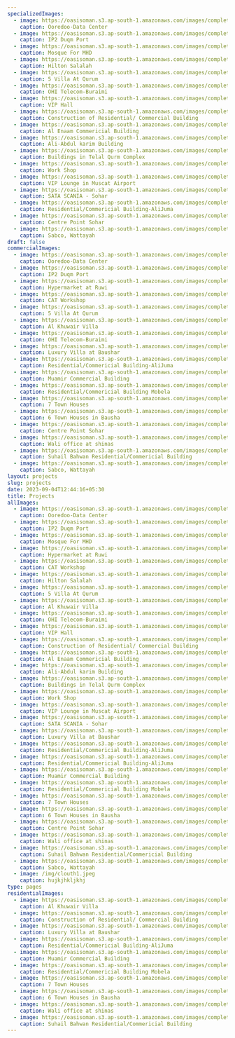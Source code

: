 ```yaml
---
specializedImages:
  - image: https://oasisoman.s3.ap-south-1.amazonaws.com/images/completed1.jpg
    caption: Ooredoo-Data Center
  - image: https://oasisoman.s3.ap-south-1.amazonaws.com/images/completed2.jpg
    caption: IP2 Duqm Port
  - image: https://oasisoman.s3.ap-south-1.amazonaws.com/images/completed3.jpeg
    caption: Mosque For MHD
  - image: https://oasisoman.s3.ap-south-1.amazonaws.com/images/completed6.jpg
    caption: Hilton Salalah
  - image: https://oasisoman.s3.ap-south-1.amazonaws.com/images/completed7.jpg
    caption: 5 Villa At Qurum
  - image: https://oasisoman.s3.ap-south-1.amazonaws.com/images/completed9.jpg
    caption: OHI Telecom-Buraimi
  - image: https://oasisoman.s3.ap-south-1.amazonaws.com/images/completed10.jpg
    caption: VIP Hall
  - image: https://oasisoman.s3.ap-south-1.amazonaws.com/images/completed11.jpg
    caption: Construction of Residential/ Commercial Building
  - image: https://oasisoman.s3.ap-south-1.amazonaws.com/images/completed12.jpg
    caption: Al Enaam Commericial Building
  - image: https://oasisoman.s3.ap-south-1.amazonaws.com/images/completed13.jpg
    caption: Ali-Abdul karim Building
  - image: https://oasisoman.s3.ap-south-1.amazonaws.com/images/completed14.jpg
    caption: Buildings in Telal Qurm Complex
  - image: https://oasisoman.s3.ap-south-1.amazonaws.com/images/completed15.jpg
    caption: Work Shop
  - image: https://oasisoman.s3.ap-south-1.amazonaws.com/images/completed16.jpg
    caption: VIP Lounge in Muscat Airport
  - image: https://oasisoman.s3.ap-south-1.amazonaws.com/images/completed17.jpg
    caption: SATA SCANIA - Sohar
  - image: https://oasisoman.s3.ap-south-1.amazonaws.com/images/completed20.jpg
    caption: Residential/Commericial Building-AliJuma
  - image: https://oasisoman.s3.ap-south-1.amazonaws.com/images/completed26.jpg
    caption: Centre Point Sohar
  - image: https://oasisoman.s3.ap-south-1.amazonaws.com/images/completed29.jpg
    caption: Sabco, Wattayah
draft: false
commercialImages:
  - image: https://oasisoman.s3.ap-south-1.amazonaws.com/images/completed1.jpg
    caption: Ooredoo-Data Center
  - image: https://oasisoman.s3.ap-south-1.amazonaws.com/images/completed2.jpg
    caption: IP2 Duqm Port
  - image: https://oasisoman.s3.ap-south-1.amazonaws.com/images/completed4.jpg
    caption: Hypermarket at Ruwi
  - image: https://oasisoman.s3.ap-south-1.amazonaws.com/images/completed5.jpg
    caption: CAT Workshop
  - image: https://oasisoman.s3.ap-south-1.amazonaws.com/images/completed7.jpg
    caption: 5 Villa At Qurum
  - image: https://oasisoman.s3.ap-south-1.amazonaws.com/images/completed8.jpg
    caption: Al Khuwair Villa
  - image: https://oasisoman.s3.ap-south-1.amazonaws.com/images/completed9.jpg
    caption: OHI Telecom-Buraimi
  - image: https://oasisoman.s3.ap-south-1.amazonaws.com/images/completed19.png
    caption: Luxury Villa at Baushar
  - image: https://oasisoman.s3.ap-south-1.amazonaws.com/images/completed20.jpg
    caption: Residential/Commericial Building-AliJuma
  - image: https://oasisoman.s3.ap-south-1.amazonaws.com/images/completed21.png
    caption: Muamir Commercial Building
  - image: https://oasisoman.s3.ap-south-1.amazonaws.com/images/completed23.jpg
    caption: Residential/Commericial Building Mobela
  - image: https://oasisoman.s3.ap-south-1.amazonaws.com/images/completed24.jpg
    caption: 7 Town Houses
  - image: https://oasisoman.s3.ap-south-1.amazonaws.com/images/completed25.jpg
    caption: 6 Town Houses in Bausha
  - image: https://oasisoman.s3.ap-south-1.amazonaws.com/images/completed26.jpg
    caption: Centre Point Sohar
  - image: https://oasisoman.s3.ap-south-1.amazonaws.com/images/completed27.jpg
    caption: Wali office at shinas
  - image: https://oasisoman.s3.ap-south-1.amazonaws.com/images/completed28.jpeg
    caption: Suhail Bahwan Residential/Commericial Building
  - image: https://oasisoman.s3.ap-south-1.amazonaws.com/images/completed29.jpg
    caption: Sabco, Wattayah
layout: projects
slug: projects
date: 2023-09-04T12:44:16+05:30
title: Projects
allImages:
  - image: https://oasisoman.s3.ap-south-1.amazonaws.com/images/completed1.jpg
    caption: Ooredoo-Data Center
  - image: https://oasisoman.s3.ap-south-1.amazonaws.com/images/completed2.jpg
    caption: IP2 Duqm Port
  - image: https://oasisoman.s3.ap-south-1.amazonaws.com/images/completed3.jpeg
    caption: Mosque For MHD
  - image: https://oasisoman.s3.ap-south-1.amazonaws.com/images/completed4.jpg
    caption: Hypermarket at Ruwi
  - image: https://oasisoman.s3.ap-south-1.amazonaws.com/images/completed5.jpg
    caption: CAT Workshop
  - image: https://oasisoman.s3.ap-south-1.amazonaws.com/images/completed6.jpg
    caption: Hilton Salalah
  - image: https://oasisoman.s3.ap-south-1.amazonaws.com/images/completed7.jpg
    caption: 5 Villa At Qurum
  - image: https://oasisoman.s3.ap-south-1.amazonaws.com/images/completed8.jpg
    caption: Al Khuwair Villa
  - image: https://oasisoman.s3.ap-south-1.amazonaws.com/images/completed9.jpg
    caption: OHI Telecom-Buraimi
  - image: https://oasisoman.s3.ap-south-1.amazonaws.com/images/completed10.jpg
    caption: VIP Hall
  - image: https://oasisoman.s3.ap-south-1.amazonaws.com/images/completed11.jpg
    caption: Construction of Residential/ Commercial Building
  - image: https://oasisoman.s3.ap-south-1.amazonaws.com/images/completed12.jpg
    caption: Al Enaam Commericial Building
  - image: https://oasisoman.s3.ap-south-1.amazonaws.com/images/completed13.jpg
    caption: Ali-Abdul karim Building
  - image: https://oasisoman.s3.ap-south-1.amazonaws.com/images/completed14.jpg
    caption: Buildings in Telal Qurm Complex
  - image: https://oasisoman.s3.ap-south-1.amazonaws.com/images/completed15.jpg
    caption: Work Shop
  - image: https://oasisoman.s3.ap-south-1.amazonaws.com/images/completed16.jpg
    caption: VIP Lounge in Muscat Airport
  - image: https://oasisoman.s3.ap-south-1.amazonaws.com/images/completed17.jpg
    caption: SATA SCANIA - Sohar
  - image: https://oasisoman.s3.ap-south-1.amazonaws.com/images/completed19.png
    caption: Luxury Villa at Baushar
  - image: https://oasisoman.s3.ap-south-1.amazonaws.com/images/completed20.jpg
    caption: Residential/Commericial Building-AliJuma
  - image: https://oasisoman.s3.ap-south-1.amazonaws.com/images/completed21.png
    caption: Residential/Commericial Building-AliJuma
  - image: https://oasisoman.s3.ap-south-1.amazonaws.com/images/completed22.jpg
    caption: Muamir Commercial Building
  - image: https://oasisoman.s3.ap-south-1.amazonaws.com/images/completed23.jpg
    caption: Residential/Commericial Building Mobela
  - image: https://oasisoman.s3.ap-south-1.amazonaws.com/images/completed24.jpg
    caption: 7 Town Houses
  - image: https://oasisoman.s3.ap-south-1.amazonaws.com/images/completed25.jpg
    caption: 6 Town Houses in Bausha
  - image: https://oasisoman.s3.ap-south-1.amazonaws.com/images/completed26.jpg
    caption: Centre Point Sohar
  - image: https://oasisoman.s3.ap-south-1.amazonaws.com/images/completed27.jpg
    caption: Wali office at shinas
  - image: https://oasisoman.s3.ap-south-1.amazonaws.com/images/completed28.jpeg
    caption: Suhail Bahwan Residential/Commericial Building
  - image: https://oasisoman.s3.ap-south-1.amazonaws.com/images/completed29.jpg
    caption: Sabco, Wattayah
  - image: /img/clouth1.jpeg
    caption: hujkjhkljkhj
type: pages
residentialImages:
  - image: https://oasisoman.s3.ap-south-1.amazonaws.com/images/completed8.jpg
    caption: Al Khuwair Villa
  - image: https://oasisoman.s3.ap-south-1.amazonaws.com/images/completed11.jpg
    caption: Construction of Residential/ Commercial Building
  - image: https://oasisoman.s3.ap-south-1.amazonaws.com/images/completed19.png
    caption: Luxury Villa at Baushar
  - image: https://oasisoman.s3.ap-south-1.amazonaws.com/images/completed20.jpg
    caption: Residential/Commericial Building-AliJuma
  - image: https://oasisoman.s3.ap-south-1.amazonaws.com/images/completed22.jpg
    caption: Muamir Commercial Building
  - image: https://oasisoman.s3.ap-south-1.amazonaws.com/images/completed23.jpg
    caption: Residential/Commericial Building Mobela
  - image: https://oasisoman.s3.ap-south-1.amazonaws.com/images/completed24.jpg
    caption: 7 Town Houses
  - image: https://oasisoman.s3.ap-south-1.amazonaws.com/images/completed25.jpg
    caption: 6 Town Houses in Bausha
  - image: https://oasisoman.s3.ap-south-1.amazonaws.com/images/completed27.jpg
    caption: Wali office at shinas
  - image: https://oasisoman.s3.ap-south-1.amazonaws.com/images/completed28.jpeg
    caption: Suhail Bahwan Residential/Commericial Building
---
```

